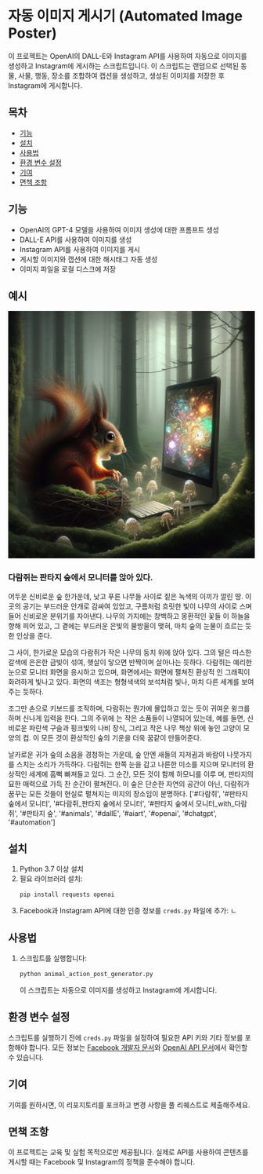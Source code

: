 # 자동 이미지 게시기 (Automated Image Poster)

이 프로젝트는 OpenAI의 DALL-E와 Instagram API를 사용하여 자동으로 이미지를 생성하고 Instagram에 게시하는 스크립트입니다. 이 스크립트는 랜덤으로 선택된 동물, 사물, 행동, 장소를 조합하여 캡션을 생성하고, 생성된 이미지를 저장한 후 Instagram에 게시합니다.

## 목차
- [기능](#기능)
- [설치](#설치)
- [사용법](#사용법)
- [환경 변수 설정](#환경-변수-설정)
- [기여](#기여)
- [면책 조항](#면책-조항)

## 기능
- OpenAI의 GPT-4 모델을 사용하여 이미지 생성에 대한 프롬프트 생성
- DALL-E API를 사용하여 이미지를 생성
- Instagram API를 사용하여 이미지를 게시
- 게시할 이미지와 캡션에 대한 해시태그 자동 생성
- 이미지 파일을 로컬 디스크에 저장

## 예시
![Example Image](https://github.com/ddjunho/animal_action_post_generator/blob/main/%EC%9D%B4%EB%AF%B8%EC%A7%80%EC%83%9D%EC%84%B1/%EB%8B%A4%EB%9E%8C%EC%A5%90%EB%8A%94_%ED%8C%90%ED%83%80%EC%A7%80_%EC%88%B2%EC%97%90%EC%84%9C_%EB%AA%A8%EB%8B%88%ED%84%B0%EB%A5%BC_%EC%95%89%EC%95%84_%EC%9E%88%EB%8B%A4..png)
### 다람쥐는 판타지 숲에서 모니터를 앉아 있다.
어두운 신비로운 숲 한가운데, 낮고 푸른 나무들 사이로 짙은 녹색의 이끼가 깔린 땅. 이곳의 공기는 부드러운 안개로 감싸여 
있었고, 구름처럼 흐릿한 빛이 나무의 사이로 스며들어 신비로운 분위기를 자아낸다. 나무의 가지에는 창백하고 몽환적인 꽃들 이 하늘을 향해 피어 있고, 그 곁에는 부드러운 은빛의 물방울이 맺혀, 마치 숲의 눈물이 흐르는 듯한 인상을 준다.

그 사이, 한가로운 모습의 다람쥐가 작은 나무의 둥치 위에 앉아 있다. 그의 털은 따스한 갈색에 은은한 금빛이 섞여, 햇살이  닿으면 반짝이며 살아나는 듯하다. 다람쥐는 예리한 눈으로 모니터 화면을 응시하고 있으며, 화면에서는 화면에 펼쳐진 환상적 인 그래픽이 화려하게 빛나고 있다. 화면의 색조는 형형색색의 보석처럼 빛나, 마치 다른 세계를 보여주는 듯하다.

조그만 손으로 키보드를 조작하며, 다람쥐는 뭔가에 몰입하고 있는 듯이 귀여운 윙크를 하며 신나게 입력을 한다. 그의 주위에 는 작은 소품들이 나열되어 있는데, 예를 들면, 신비로운 파란색 구슬과 핑크빛의 나비 장식, 그리고 작은 나무 책상 위에 놓인 고양이 모양의 컵. 이 모든 것이 환상적인 숲의 기운을 더욱 꿈같이 만들어준다.

날카로운 귀가 숲의 소음을 경청하는 가운데, 숲 안엔 새들의 지저귐과 바람이 나뭇가지를 스치는 소리가 가득하다. 다람쥐는  한쪽 눈을 감고 나른한 미소를 지으며 모니터의 환상적인 세계에 흠뻑 빠져들고 있다. 그 순간, 모든 것이 함께 하모니를 이루 며, 판타지의 묘한 매력으로 가득 찬 순간이 펼쳐진다. 이 숲은 단순한 자연의 공간이 아닌, 다람쥐가 꿈꾸는 모든 것들이 현실로 펼쳐지는 미지의 장소임이 분명하다.
['#다람쥐', '#판타지 숲에서 모니터', '#다람쥐_판타지 숲에서 모니터', '#판타지 숲에서 모니터_with_다람쥐', '#판타지 숲', '#animals', '#dallE', '#aiart', '#openai', '#chatgpt', '#automation']

## 설치
1. Python 3.7 이상 설치
2. 필요 라이브러리 설치:
   ```bash
   pip install requests openai
   ```
3. Facebook과 Instagram API에 대한 인증 정보를 `creds.py` 파일에 추가:
  ㄴ

## 사용법
1. 스크립트를 실행합니다:
   ```bash
   python animal_action_post_generator.py
   ```
   이 스크립트는 자동으로 이미지를 생성하고 Instagram에 게시합니다.

## 환경 변수 설정
스크립트를 실행하기 전에 `creds.py` 파일을 설정하여 필요한 API 키와 기타 정보를 포함해야 합니다. 모든 정보는 [Facebook 개발자 문서](https://developers.facebook.com/docs/)와 [OpenAI API 문서](https://platform.openai.com/docs/)에서 확인할 수 있습니다.


## 기여
기여를 원하시면, 이 리포지토리를 포크하고 변경 사항을 풀 리퀘스트로 제출해주세요.

## 면책 조항
이 프로젝트는 교육 및 실험 목적으로만 제공됩니다. 실제로 API를 사용하여 콘텐츠를 게시할 때는 Facebook 및 Instagram의 정책을 준수해야 합니다.
